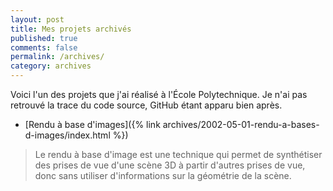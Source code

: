 ```yaml
---
layout: post
title: Mes projets archivés
published: true
comments: false
permalink: /archives/
category: archives
---
```


Voici l'un des projets que j'ai réalisé à l'École Polytechnique. Je n'ai pas retrouvé la trace du code source, GitHub étant apparu bien après.

* [Rendu à base d'images]({% link archives/2002-05-01-rendu-a-bases-d-images/index.html %})

> Le rendu à base d'image est une technique qui permet de synthétiser des prises de vue d'une scène 3D à partir d'autres prises de vue, donc sans utiliser d'informations sur la géométrie de la scène.
